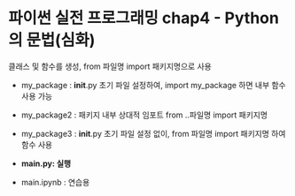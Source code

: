 # 파이썬 실전 프로그래밍 chap4 - Python의 문법(심화)
클래스 및 함수를 생성, from 파일명 import 패키지명으로 사용

- my_package : __init__.py 초기 파일 설정하여, import my_package 하면 내부 함수 사용 가능

  
- my_package2 : 패키지 내부 상대적 임포트 from ..파일명 import 패키지명


- my_package3 : __init__.py 초기 파일 설정 없이, from 파일명 import 패키지명 하여 함수 사용


- **main.py: 실행**

- main.ipynb : 연습용
